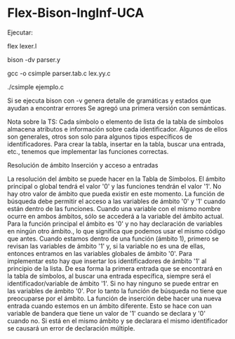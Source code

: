 # Flex-Bison-IngInf-UCA

Ejecutar:

flex lexer.l

bison -dv parser.y 

gcc  -o csimple parser.tab.c lex.yy.c

./csimple ejemplo.c

Si se ejecuta bison con -v genera detalle de gramáticas y estados que ayudan a encontrar errores
Se agregó una primera versión con semánticas.

Nota sobre la TS:
Cada símbolo o elemento de lista de la tabla de símbolos almacena atributos e información sobre cada identificador. 
Algunos de ellos son generales, otros son solo para algunos tipos específicos de identificadores. 
Para crear la tabla, insertar en la tabla, buscar una entrada, etc., tenemos que implementar las funciones correctas. 

Resolución de ámbito
Inserción y acceso a entradas

La resolución del ámbito se puede hacer en la Tabla de Símbolos.
El ámbito principal o global tendrá el valor '0' y las funciones tendrán el valor '1'. 
No hay otro valor de ámbito que pueda existir en este momento.
La función de búsqueda debe permitir el acceso a las variables de ámbito '0' y '1' cuando están dentro de las funciones. 
Cuando una variable con el mismo nombre ocurre en ambos ámbitos, sólo se accederá a la variable del ámbito actual. 
Para la función principal el ámbito es '0' y no hay declaración de variables en ningún otro ámbito., lo que significa que podemos usar el mismo código que antes.
Cuando estamos dentro de una función (ámbito 1), primero se revisan las variables de ámbito '1' y, si la variable no es una de ellas, entonces entramos en las variables globales de ámbito '0'.
Para implementar esto hay que insertar los identificadores de ámbito '1' al principio de la lista.
De esa forma la primera entrada que se encontrará en la tabla de símbolos, al buscar una entrada específica, siempre será el identificador/variable de ámbito '1'. 
Si no hay ninguno se puede entrar en las variables de ámbito '0'. Por lo tanto la función de búsqueda no tiene que preocuparse por el ámbito.
La función de inserción debe hacer una nueva entrada cuando estemos en un ámbito diferente. Esto se hace con uan variable de bandera que tiene un valor de '1' cuando se declara y '0' cuando no. Si está en el mismo ámbito y se declarara el mismo identificador se causará un error de declaración múltiple.
